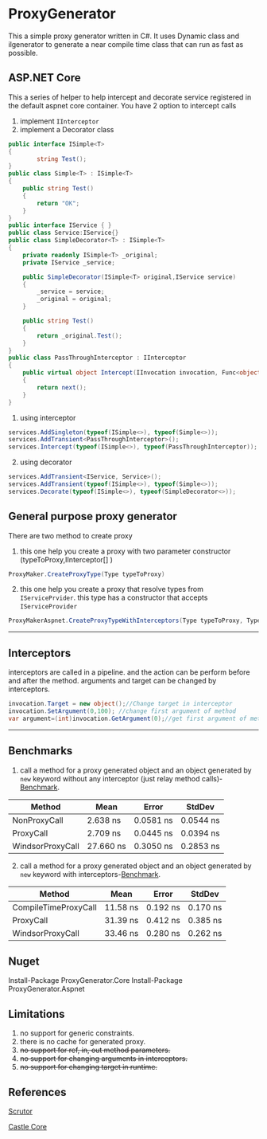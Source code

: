# ProxyGenerator
This a simple proxy generator written in C#.
It uses Dynamic class and ilgenerator to generate a near compile time class that can run as fast as possible.

## ASP.NET Core 
This a series of helper to help intercept and decorate service registered in the default aspnet core container.
You have 2 option to intercept calls 
1. implement `IInterceptor`
2. implement a Decorator class

```C#
public interface ISimple<T>
{
        string Test();
}
public class Simple<T> : ISimple<T>
{
    public string Test()
    {
        return "OK";
    }
}
public interface IService { }
public class Service:IService{}
public class SimpleDecorator<T> : ISimple<T>
{
    private readonly ISimple<T> _original;
    private IService _service;

    public SimpleDecorator(ISimple<T> original,IService service)
    {
        _service = service;
        _original = original;
    }

    public string Test()
    {
        return _original.Test();
    }
}
public class PassThroughInterceptor : IInterceptor
{
    public virtual object Intercept(IInvocation invocation, Func<object> next)
    {        
        return next();
    }
}
```
1. using interceptor
```C#
services.AddSingleton(typeof(ISimple<>), typeof(Simple<>));
services.AddTransient<PassThroughInterceptor>();
services.Intercept(typeof(ISimple<>), typeof(PassThroughInterceptor));
```
2. using decorator
```C#
services.AddTransient<IService, Service>();
services.AddTransient(typeof(ISimple<>), typeof(Simple<>));
services.Decorate(typeof(ISimple<>), typeof(SimpleDecorator<>));
```
## General purpose proxy generator

 There are two method to create proxy

1. this one help you create a proxy with two parameter constructor (typeToProxy,IInterceptor[] )
```C#
ProxyMaker.CreateProxyType(Type typeToProxy)
```


2. this one help you create a proxy that resolve types from `IServicePrvider`. this type has a constructor that accepts `IServiceProvider`

```C#
ProxyMakerAspnet.CreateProxyTypeWithInterceptors(Type typeToProxy, Type implementType,params Type[] interceptorTypes)
```
***
## Interceptors
interceptors are called in a pipeline. and the action can be perform before and after the method. arguments and target can be changed by interceptors.
```C#
invocation.Target = new object();//Change target in interceptor
invocation.SetArgument(0,100); //change first argument of method
var argument=(int)invocation.GetArgument(0);//get first argument of method
```
***
## Benchmarks

1. call a method for a proxy generated object and an object generated by `new` keyword without any interceptor (just relay method calls)-[Benchmark](ProxyGenerator.Benchmark/ProxyInstanceBenchmark.cs).

| Method           | Mean      | Error     | StdDev    |
| ---------------- | --------- | --------- | --------- |
| NonProxyCall     | 2.638 ns  | 0.0581 ns | 0.0544 ns |
| ProxyCall        | 2.709 ns  | 0.0445 ns | 0.0394 ns |
| WindsorProxyCall | 27.660 ns | 0.3050 ns | 0.2853 ns |


2. call a method for a proxy generated object and an object generated by `new` keyword with interceptors-[Benchmark](ProxyGenerator.Benchmark/ProxyInterceptorBenchmark.cs).

| Method               | Mean     | Error    | StdDev   |
| -------------------- | -------- | -------- | -------- |
| CompileTimeProxyCall | 11.58 ns | 0.192 ns | 0.170 ns |
| ProxyCall            | 31.39 ns | 0.412 ns | 0.385 ns |
| WindsorProxyCall     | 33.46 ns | 0.280 ns | 0.262 ns |


## Nuget
Install-Package ProxyGenerator.Core
Install-Package ProxyGenerator.Aspnet


## Limitations
1. no support for generic constraints.
2. there is no cache for generated proxy.
3. ~~no support for ref, in, out method parameters.~~
4. ~~no support for changing arguments in interceptors.~~
5. ~~no support for changing target in runtime.~~


## References
[Scrutor](https://github.com/khellang/Scrutor)

[Castle Core](https://github.com/castleproject/Core)